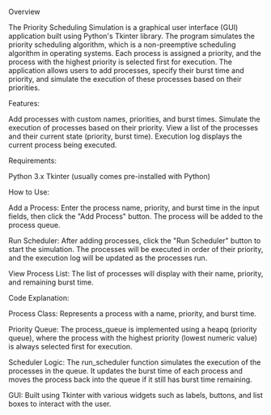 Overview

The Priority Scheduling Simulation is a graphical user interface (GUI) application built using Python's Tkinter library. The program simulates the priority scheduling algorithm, which is a non-preemptive scheduling algorithm in operating systems. Each process is assigned a priority, and the process with the highest priority is selected first for execution. The application allows users to add processes, specify their burst time and priority, and simulate the execution of these processes based on their priorities.


Features:

Add processes with custom names, priorities, and burst times.
Simulate the execution of processes based on their priority.
View a list of the processes and their current state (priority, burst time).
Execution log displays the current process being executed.


Requirements:

Python 3.x
Tkinter (usually comes pre-installed with Python)

How to Use:

Add a Process: Enter the process name, priority, and burst time in the input fields, then click the "Add Process" button. The process will be added to the process queue.

Run Scheduler: After adding processes, click the "Run Scheduler" button to start the simulation. The processes will be executed in order of their priority, and the execution log will be updated as the processes run.

View Process List: The list of processes will display with their name, priority, and remaining burst time.


Code Explanation:

Process Class: Represents a process with a name, priority, and burst time.

Priority Queue: The process_queue is implemented using a heapq (priority queue), where the process with the highest priority (lowest numeric value) is always selected first for execution.

Scheduler Logic: The run_scheduler function simulates the execution of the processes in the queue. It updates the burst time of each process and moves the process back into the queue if it still has burst time remaining.

GUI: Built using Tkinter with various widgets such as labels, buttons, and list boxes to interact with the user.
